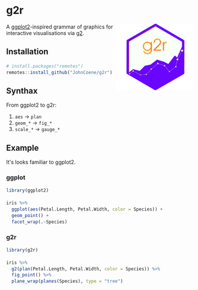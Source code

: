 # g2r

<img src="./man/figures/logo.png" align="right" style="max-height:180px;"/>

A [ggplot2](https://ggplot2.tidyverse.org/)-inspired grammar of graphics for interactive visualisations via [g2](https://antv.alipay.com/zh-cn/g2/3.x/).

## Installation

``` r
# install.packages("remotes")
remotes::install_github("JohnCoene/g2r")
```

## Synthax

From ggplot2 to g2r:

1. `aes` -> `plan`
2. `geom_*` -> `fig_*`
3. `scale_*` -> `gauge_*`

## Example

It's looks familiar to ggplot2.

### ggplot

``` r
library(ggplot2)

iris %>%
  ggplot(aes(Petal.Length, Petal.Width, color = Species)) +
  geom_point() +
  facet_wrap(.~Species)
```

### g2r

``` r
library(g2r)

iris %>%
  g2(plan(Petal.Length, Petal.Width, color = Species)) %>% 
  fig_point() %>%
  plane_wrap(planes(Species), type = "tree")
```

